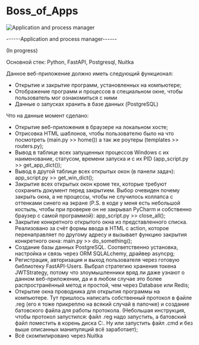 # Boss_of_Apps

<picture>
 <img alt="Application and process manager" src="https://avatars.mds.yandex.net/get-images-cbir/936676/d21QxMSuHsOb73qt82VOVw8712/ocr">
</picture>

------Application and process manager------

(In progress)

Основной стек: Python, FastAPI, Postgresql, Nuitka

Данное веб-приложение должно иметь следующий функционал:
<ul>
 <li>Открытие и закрытие программ, установленных на компьютере;</li>
 <li>Отображение программ и процессов в специальном окне, чтобы пользователь мог ознакомиться с ними</li>
 <li>Данные о запусках хранить в базе данных (PostgreSQL)</li>

</ul>

  
Что на данные момент сделано:
<ul>
 <li>Открытие веб-приложения в браузере на локальном хосте;</li>
 <li>Отрисовка HTML шаблонов, чтобы пользователю было на что
посмотреть (main.py >> home()) а так же роутеры (templates >>
routers.py);</li>
 <li>Вывод в таблице всех запущенных процессов Windows с их
наименование, статусом, времени запуска и с их PID (app_script.py
>> get_app_dict());</li>
 <li>Вывод в другой таблице всех открытых окон (в панели задач):
app_script.py >> get_win_dict();</li>
 <li>Закрытие всех открытых окон кроме тех, которые требуют сохранить
документ перед закрытием. Выбор очевиден почему закрыть окна, а не
процессы, чтобы не случилось коллапса с оттенками синего на экране
(P.S. в коде у меня есть небольшой костыль, чтобы при проверке он не
закрывал PyCharm и собственно браузер с самой программой):
app_script.py >> close_all();</li>
 <li>Закрытие конкретного открытого окна из представленного списка.
Реализовано за счёт формы ввода в HTML с action, которое
перенаправляет по другому адресу и вызывает функцию закрытия
конкретного окна: main.py >> do_something();</li>
 <li>Создание базы данных PostgreSQL.
Соответственно установка, настройка и связь через ORM SQLALchemy, драйвер asyncpg;</li>
 <li>Регистрация, авторизация и выход пользователя через готовую
библиотеку FastAPI-Users. Выбрал стратегию хранения токена
JWTStrategy, потому что злоумышленники вряд ли даже узнают о
данном веб-приложении, да и в любом случае это более
распространённый метод и простой, чем через Database или Redis;</li>
 <li>Открытие окна проводника для открытия программы на компьютере.
Тут пришлось написать собственный протокол в файле .reg (его я тоже
прикреплю на всякий случай в папочке) и создание батовского файла
для работы протокола. (Небольшая инструкция, чтобы протокол
запустился: файл .reg надо запустить, а батовский файл поместить в
корень диска С:. Ну или запустить файл .cmd и без выше описанных
манипуляций всё заработает);</li>
 <li>Всё скомпилировано через Nuitka</li>
</ul>
